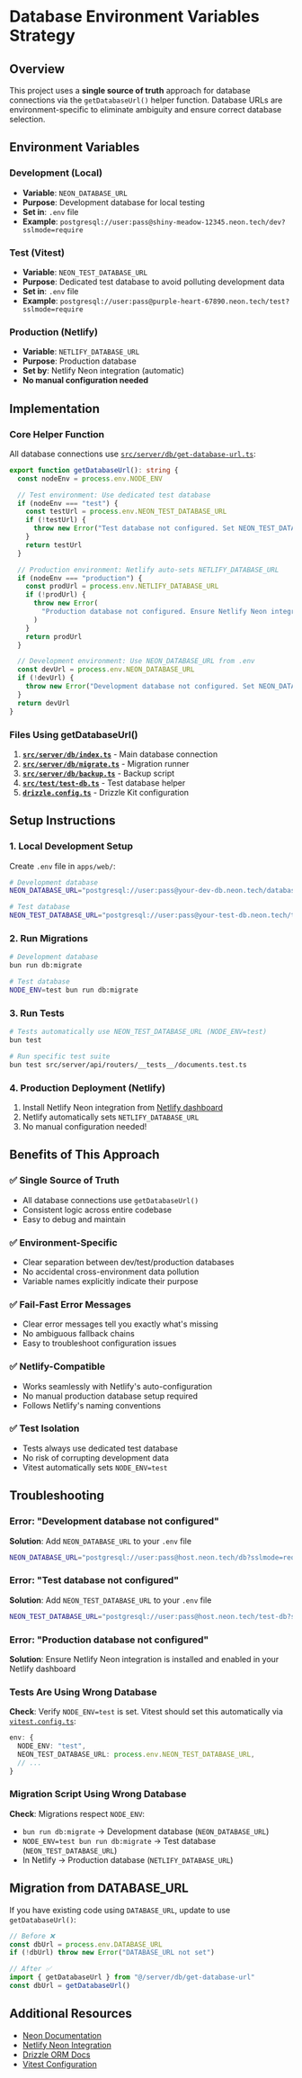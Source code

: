 # Database Environment Variables Strategy

## Overview

This project uses a **single source of truth** approach for database connections via the `getDatabaseUrl()` helper function. Database URLs are environment-specific to eliminate ambiguity and ensure correct database selection.

## Environment Variables

### Development (Local)

- **Variable**: `NEON_DATABASE_URL`
- **Purpose**: Development database for local testing
- **Set in**: `.env` file
- **Example**: `postgresql://user:pass@shiny-meadow-12345.neon.tech/dev?sslmode=require`

### Test (Vitest)

- **Variable**: `NEON_TEST_DATABASE_URL`
- **Purpose**: Dedicated test database to avoid polluting development data
- **Set in**: `.env` file
- **Example**: `postgresql://user:pass@purple-heart-67890.neon.tech/test?sslmode=require`

### Production (Netlify)

- **Variable**: `NETLIFY_DATABASE_URL`
- **Purpose**: Production database
- **Set by**: Netlify Neon integration (automatic)
- **No manual configuration needed**

## Implementation

### Core Helper Function

All database connections use [`src/server/db/get-database-url.ts`](../src/server/db/get-database-url.ts):

```typescript
export function getDatabaseUrl(): string {
  const nodeEnv = process.env.NODE_ENV

  // Test environment: Use dedicated test database
  if (nodeEnv === "test") {
    const testUrl = process.env.NEON_TEST_DATABASE_URL
    if (!testUrl) {
      throw new Error("Test database not configured. Set NEON_TEST_DATABASE_URL in .env file")
    }
    return testUrl
  }

  // Production environment: Netlify auto-sets NETLIFY_DATABASE_URL
  if (nodeEnv === "production") {
    const prodUrl = process.env.NETLIFY_DATABASE_URL
    if (!prodUrl) {
      throw new Error(
        "Production database not configured. Ensure Netlify Neon integration is enabled"
      )
    }
    return prodUrl
  }

  // Development environment: Use NEON_DATABASE_URL from .env
  const devUrl = process.env.NEON_DATABASE_URL
  if (!devUrl) {
    throw new Error("Development database not configured. Set NEON_DATABASE_URL in .env file")
  }
  return devUrl
}
```

### Files Using getDatabaseUrl()

1. **[`src/server/db/index.ts`](../src/server/db/index.ts)** - Main database connection
2. **[`src/server/db/migrate.ts`](../src/server/db/migrate.ts)** - Migration runner
3. **[`src/server/db/backup.ts`](../src/server/db/backup.ts)** - Backup script
4. **[`src/test/test-db.ts`](../src/test/test-db.ts)** - Test database helper
5. **[`drizzle.config.ts`](../../drizzle.config.ts)** - Drizzle Kit configuration

## Setup Instructions

### 1. Local Development Setup

Create `.env` file in `apps/web/`:

```bash
# Development database
NEON_DATABASE_URL="postgresql://user:pass@your-dev-db.neon.tech/database?sslmode=require"

# Test database
NEON_TEST_DATABASE_URL="postgresql://user:pass@your-test-db.neon.tech/test-database?sslmode=require"
```

### 2. Run Migrations

```bash
# Development database
bun run db:migrate

# Test database
NODE_ENV=test bun run db:migrate
```

### 3. Run Tests

```bash
# Tests automatically use NEON_TEST_DATABASE_URL (NODE_ENV=test)
bun test

# Run specific test suite
bun test src/server/api/routers/__tests__/documents.test.ts
```

### 4. Production Deployment (Netlify)

1. Install Netlify Neon integration from [Netlify dashboard](https://app.netlify.com/integrations/neon)
2. Netlify automatically sets `NETLIFY_DATABASE_URL`
3. No manual configuration needed!

## Benefits of This Approach

### ✅ Single Source of Truth

- All database connections use `getDatabaseUrl()`
- Consistent logic across entire codebase
- Easy to debug and maintain

### ✅ Environment-Specific

- Clear separation between dev/test/production databases
- No accidental cross-environment data pollution
- Variable names explicitly indicate their purpose

### ✅ Fail-Fast Error Messages

- Clear error messages tell you exactly what's missing
- No ambiguous fallback chains
- Easy to troubleshoot configuration issues

### ✅ Netlify-Compatible

- Works seamlessly with Netlify's auto-configuration
- No manual production database setup required
- Follows Netlify's naming conventions

### ✅ Test Isolation

- Tests always use dedicated test database
- No risk of corrupting development data
- Vitest automatically sets `NODE_ENV=test`

## Troubleshooting

### Error: "Development database not configured"

**Solution**: Add `NEON_DATABASE_URL` to your `.env` file

```bash
NEON_DATABASE_URL="postgresql://user:pass@host.neon.tech/db?sslmode=require"
```

### Error: "Test database not configured"

**Solution**: Add `NEON_TEST_DATABASE_URL` to your `.env` file

```bash
NEON_TEST_DATABASE_URL="postgresql://user:pass@host.neon.tech/test-db?sslmode=require"
```

### Error: "Production database not configured"

**Solution**: Ensure Netlify Neon integration is installed and enabled in your Netlify dashboard

### Tests Are Using Wrong Database

**Check**: Verify `NODE_ENV=test` is set. Vitest should set this automatically via [`vitest.config.ts`](../vitest.config.ts):

```typescript
env: {
  NODE_ENV: "test",
  NEON_TEST_DATABASE_URL: process.env.NEON_TEST_DATABASE_URL,
  // ...
}
```

### Migration Script Using Wrong Database

**Check**: Migrations respect `NODE_ENV`:

- `bun run db:migrate` → Development database (`NEON_DATABASE_URL`)
- `NODE_ENV=test bun run db:migrate` → Test database (`NEON_TEST_DATABASE_URL`)
- In Netlify → Production database (`NETLIFY_DATABASE_URL`)

## Migration from DATABASE_URL

If you have existing code using `DATABASE_URL`, update to use `getDatabaseUrl()`:

```typescript
// Before ❌
const dbUrl = process.env.DATABASE_URL
if (!dbUrl) throw new Error("DATABASE_URL not set")

// After ✅
import { getDatabaseUrl } from "@/server/db/get-database-url"
const dbUrl = getDatabaseUrl()
```

## Additional Resources

- [Neon Documentation](https://neon.tech/docs)
- [Netlify Neon Integration](https://docs.netlify.com/integrations/neon/)
- [Drizzle ORM Docs](https://orm.drizzle.team/)
- [Vitest Configuration](https://vitest.dev/config/)
